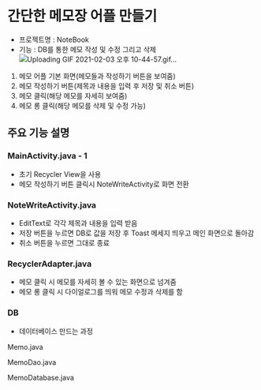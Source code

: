 # 간단한 메모장 어플 만들기
* 프로젝트명 : NoteBook
* 기능 : DB를 통한 메모 작성 및 수정 그리고 삭제
![Uploading GIF 2021-02-03 오후 10-44-57.gif…]()







1. 메모 어플 기본 화면(메모들과 작성하기 버튼을 보여줌)
2. 메모 작성하기 버튼(제목과 내용을 입력 후 저장 및 취소 버튼)
3. 메모 클릭(해당 메모를 자세히 보여줌)
4. 메모 롱 클릭(해당 메모를 삭제 및 수정 가능)

## 주요 기능 설명
### MainActivity.java - 1
* 초기 Recycler View을 사용
*  메모 작성하기 버튼 클릭시 NoteWriteActivity로 화면 전환

### NoteWriteActivity.java 
* EditText로 각각 제목과 내용을 입력 받음
* 저장 버튼을 누르면 DB로 값을 저장 후 Toast 메세지 띄우고 메인 화면으로 돌아감 
* 취소 버튼을 누르면 그대로 종료

### RecyclerAdapter.java
* 메모 클릭 시 메모를 자세히 볼 수 있는 화면으로 넘겨줌
* 메모 롱 클릭 시 다이얼로그를 띄워 메모 수정과 삭제를 함

### DB
* 데이터베이스 만드는 과정

Memo.java

MemoDao.java

MemoDatabase.java



